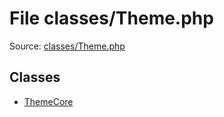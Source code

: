File classes/Theme.php
=========

Source: [classes/Theme.php](https://github.com/PrestaShop/PrestaShop/blob/1.6.0.13/classes/Theme.php)


Classes
-------

* [ThemeCore](class.ThemeCore.md)

